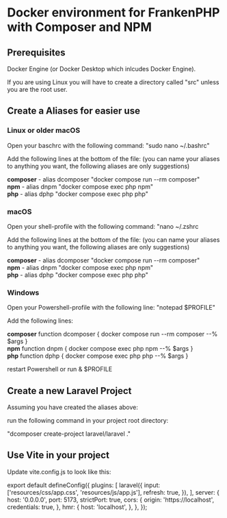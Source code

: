 # Docker environment for FrankenPHP with Composer and NPM

## Prerequisites

Docker Engine
(or Docker Desktop which inlcudes Docker Engine).

If you are using Linux you will have to create a directory called "src" unless you are the root user.

## Create a Aliases for easier use

### Linux or older macOS
Open your baschrc with the following command:
"sudo nano ~/.bashrc"

Add the following lines at the bottom of the file:
(you can name your aliases to anything you want, the following aliases are only suggestions)

**composer** - alias dcomposer "docker compose run --rm composer"  
**npm** - alias dnpm "docker compose exec php npm"  
**php** - alias dphp "docker compose exec php php"  

### macOS

Open your shell-profile with the following command:
"nano ~/.zshrc

Add the following lines at the bottom of the file:
(you can name your aliases to anything you want, the following aliases are only suggestions)

**composer** - alias dcomposer "docker compose run --rm composer"  
**npm** - alias dnpm "docker compose exec php npm"  
**php** - alias dphp "docker compose exec php php"  

### Windows
Open your Powershell-profile with the following line:
"notepad $PROFILE"

Add the following lines:

**composer** function dcomposer { docker compose run --rm composer --% $args }  
**npm** function dnpm { docker compose exec php npm --% $args }  
**php** function dphp { docker compose exec php php --% $args }  

restart Powershell or run & $PROFILE

## Create a new Laravel Project

Assuming you have created the aliases above:

run the following command in your project root directory:

"dcomposer create-project laravel/laravel ." 

## Use Vite in your project

Update vite.config.js to look like this:


export default defineConfig({
    plugins: [
        laravel({
            input: ['resources/css/app.css', 'resources/js/app.js'],
            refresh: true,
        }),
    ],
    server: {
        host: '0.0.0.0',
        port: 5173,
        strictPort: true,
        cors: {
            origin: 'https://localhost',
            credentials: true,
        },
        hmr: {
            host: 'localhost',
        },
    },
});


